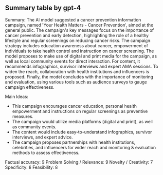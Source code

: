 ## Summary table by gpt-4
Summary: 
The AI model suggested a cancer prevention information campaign, named 'Your Health Matters - Cancer Prevention', aimed at the general public. The campaign's key messages focus on the importance of cancer prevention and early detection, highlighting the role of a healthy lifestyle and regular screenings on reducing cancer risks. The campaign strategy includes education awareness about cancer, empowerment of individuals to take health control and instruction on cancer screening. The model proposes to make use of digital and print media for the campaign, as well as local community events for direct interaction. For content, it recommends infographics, survivor interviews and expert AMA sessions. To widen the reach, collaboration with health institutions and influencers is proposed. Finally, the model concludes with the importance of monitoring and evaluation, using various tools such as audience surveys to gauge campaign effectiveness. 

Main Ideas: 
- This campaign encourages cancer education, personal health empowerment and instructions on regular screenings as preventive measures.
- The campaign would utilize media platforms (digital and print), as well as community events.
- The content would include easy-to-understand infographics, survivor interviews, and expert advice.
- The campaign proposes partnerships with health institutions, celebrities, and influencers for wider reach and monitoring & evaluation methods to assess effectiveness.

Factual accuracy: 9
Problem Solving / Relevance: 9
Novelty / Creativity: 7
Specificity: 8
Feasibility: 8